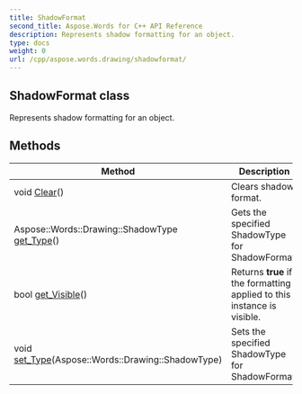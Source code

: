 ```yaml
---
title: ShadowFormat
second_title: Aspose.Words for C++ API Reference
description: Represents shadow formatting for an object. 
type: docs
weight: 0
url: /cpp/aspose.words.drawing/shadowformat/
---
```

## ShadowFormat class


Represents shadow formatting for an object. 

## Methods

| Method | Description |
| --- | --- |
| void [Clear](./clear/)() | Clears shadow format.  |
| Aspose::Words::Drawing::ShadowType [get_Type](./get_type/)() | Gets the specified ShadowType for ShadowFormat.  |
| bool [get_Visible](./get_visible/)() | Returns **true** if the formatting applied to this instance is visible.  |
| void [set_Type](./set_type/)(Aspose::Words::Drawing::ShadowType) | Sets the specified ShadowType for ShadowFormat.  |
